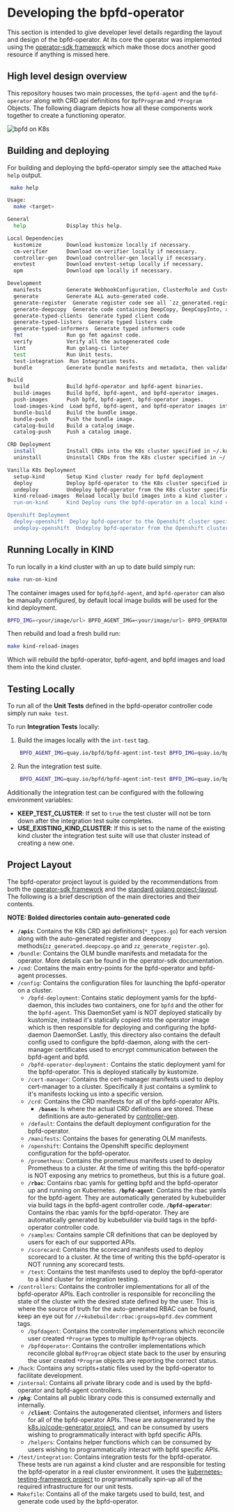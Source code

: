# Developing the bpfd-operator

This section is intended to give developer level details regarding the layout and design of the bpfd-operator.
At its core the operator was implemented using the [operator-sdk framework](https://sdk.operatorframework.io/)
which make those docs another good resource if anything is missed here.

## High level design overview

This repository houses two main processes, the `bpfd-agent` and the `bpfd-operator` along with CRD api definitions
for `BpfProgram` and `*Program` Objects.
The following diagram depicts how all these components work together to create a functioning operator.

![bpfd on K8s](../img/bpfd-on-k8s.png)

## Building and deploying

For building and deploying the bpfd-operator simply see the attached `Make help`
output.

```bash
 make help

Usage:
  make <target>

General
  help             Display this help.

Local Dependencies
  kustomize        Download kustomize locally if necessary.
  cm-verifier      Download cm-verifier locally if necessary.
  controller-gen   Download controller-gen locally if necessary.
  envtest          Download envtest-setup locally if necessary.
  opm              Download opm locally if necessary.

Development
  manifests        Generate WebhookConfiguration, ClusterRole and CustomResourceDefinition objects.
  generate         Generate ALL auto-generated code.
  generate-register  Generate register code see all `zz_generated.register.go` files.
  generate-deepcopy  Generate code containing DeepCopy, DeepCopyInto, and DeepCopyObject method implementations see all `zz_generated.register.go` files.
  generate-typed-clients  Generate typed client code
  generate-typed-listers  Generate typed listers code
  generate-typed-informers  Generate typed informers code
  fmt              Run go fmt against code.
  verify           Verify all the autogenerated code
  lint             Run golang-ci linter
  test             Run Unit tests.
  test-integration  Run Integration tests.
  bundle           Generate bundle manifests and metadata, then validate generated files.

Build
  build            Build bpfd-operator and bpfd-agent binaries.
  build-images     Build bpfd, bpfd-agent, and bpfd-operator images.
  push-images      Push bpfd, bpfd-agent, bpfd-operator images.
  load-images-kind  Load bpfd, bpfd-agent, and bpfd-operator images into the running local kind devel cluster.
  bundle-build     Build the bundle image.
  bundle-push      Push the bundle image.
  catalog-build    Build a catalog image.
  catalog-push     Push a catalog image.

CRD Deployment
  install          Install CRDs into the K8s cluster specified in ~/.kube/config.
  uninstall        Uninstall CRDs from the K8s cluster specified in ~/.kube/config. Call with ignore-not-found=true to ignore resource not found errors during deletion.

Vanilla K8s Deployment
  setup-kind       Setup Kind cluster ready for bpfd deployment
  deploy           Deploy bpfd-operator to the K8s cluster specified in ~/.kube/config.
  undeploy         Undeploy bpfd-operator from the K8s cluster specified in ~/.kube/config. Call with ignore-not-found=true to ignore resource not found errors during deletion.
  kind-reload-images  Reload locally build images into a kind cluster and restart the ds and deployment so they're picked up.
  run-on-kind      Kind Deploy runs the bpfd-operator on a local kind cluster using local builds of bpfd, bpfd-agent, and bpfd-operator

Openshift Deployment
  deploy-openshift  Deploy bpfd-operator to the Openshift cluster specified in ~/.kube/config.
  undeploy-openshift  Undeploy bpfd-operator from the Openshift cluster specified in ~/.kube/config. Call with ignore-not-found=true to ignore resource not found errors during deletion.
```

## Running Locally in KIND

To run locally in a kind cluster with an up to date build simply run:

```bash
make run-on-kind
```

The container images used for `bpfd`,`bpfd-agent`, and `bpfd-operator` can also be manually configured,
by default local image builds will be used for the kind deployment.

```bash
BPFD_IMG=<your/image/url> BPFD_AGENT_IMG=<your/image/url> BPFD_OPERATOR_IMG=<your/image/url> make run-on-kind
```

Then rebuild and load a fresh build run:

```bash
make kind-reload-images
```

Which will rebuild the bpfd-operator, bpfd-agent, and bpfd images and load them into the kind cluster.

## Testing Locally

To run all of the **Unit Tests** defined in the bpfd-operator controller code simply run `make test`.

To run **Integration Tests** locally:

1. Build the images locally with the `int-test` tag.

```bash
    BPFD_AGENT_IMG=quay.io/bpfd/bpfd-agent:int-test BPFD_IMG=quay.io/bpfd/bpfd:int-test BPFD_OPERATOR_IMG=quay.io/bpfd/bpfd-operator:int-test make build-images
```

2. Run the integration test suite.

```bash
    BPFD_AGENT_IMG=quay.io/bpfd/bpfd-agent:int-test BPFD_IMG=quay.io/bpfd/bpfd:int-test BPFD_OPERATOR_IMG=quay.io/bpfd/bpfd-operator:int-test make test-integration
```

Additionally the integration test can be configured with the following environment variables:

* **KEEP_TEST_CLUSTER**: If set to `true` the test cluster will not be torn down after the integration test
  suite completes.
* **USE_EXISTING_KIND_CLUSTER**: If this is set to the name of the existing kind cluster the integration test
  suite will use that cluster instead of creating a new one.

## Project Layout

The bpfd-operator project layout is guided by the recommendations from both the
[operator-sdk framework](https://sdk.operatorframework.io/docs/building-operators/golang/tutorial/#project-layout)
and the [standard golang project-layout](https://github.com/golang-standards/project-layout).
The following is a brief description of the main directories and their contents.

**NOTE: Bolded directories contain auto-generated code**


- **`/apis`**: Contains the K8s CRD api definitions(`*_types.go`) for each version along with the
  auto-generated register and deepcopy methods(`zz_generated.deepcopy.go` and `zz_generate_register.go`).
- `/bundle`: Contains the OLM bundle manifests and metadata for the operator.
  More details can be found in the operator-sdk documentation.
- `/cmd`: Contains the main entry-points for the bpfd-operator and bpfd-agent processes.
- `/config`: Contains the configuration files for launching the bpfd-operator on a cluster.
    - `/bpfd-deployment`: Contains static deployment yamls for the bpfd-daemon, this includes two containers,
      one for `bpfd` and the other for the `bpfd-agent`.
      This DaemonSet yaml is NOT deployed statically by kustomize, instead it's statically copied into the operator
      image which is then responsible for deploying and configuring the bpfd-daemon DaemonSet.
      Lastly, this directory also contains the default config used to configure the bpfd-daemon, along with the
      cert-manager certificates used to encrypt communication between the bpfd-agent and bpfd.
    - `/bpfd-operator-deployment:` Contains the static deployment yaml for the bpfd-operator. This is deployed
      statically by kustomize.
    - `/cert-manager`: Contains the cert-manager manifests used to deploy cert-manager to a cluster.
      Specifically it just contains a symlink to it's manifests locking us into a specific version.
    - `/crd`: Contains the CRD manifests for all of the bpfd-operator APIs.
        - **`/bases`**: Is where the actual CRD definitions are stored.
        These definitions are auto-generated by [controller-gen](https://book.kubebuilder.io/reference/controller-gen.html).
    - `/default`: Contains the default deployment configuration for the bpfd-operator.
    - `/manifests`: Contains the bases for generating OLM manifests.
    - `/openshift`: Contains the Openshift specific deployment configuration for the bpfd-operator.
    - `/prometheus`: Contains the prometheus manifests used to deploy Prometheus to a cluster.
      At the time of writing this the bpfd-operator is NOT exposing any metrics to prometheus, but this is a future goal.
    - **`/rbac`**: Contains rbac yamls for getting bpfd and the bpfd-operator up and running on Kubernetes.
        **`/bpfd-agent`**: Contains the rbac yamls for the bpfd-agent.
        They are automatically generated by kubebuilder via build tags in the bpfd-agent controller code.
        **`/bpfd-operator`**: Contains the rbac yamls for the bpfd-operator.
        They are automatically generated by kubebuilder via build tags in the bpfd-operator controller code.
    - `/samples`: Contains sample CR definitions that can be deployed by users for each of our supported APIs.
    - `/scorecard`: Contains the scorecard manifests used to deploy scorecard to a cluster. At the time of writing
      this the bpfd-operator is NOT running any scorecard tests.
    - `/test`: Contains the test manifests used to deploy the bpfd-operator to a kind cluster for integration testing.
- `/controllers`: Contains the controller implementations for all of the bpfd-operator APIs.
  Each controller is responsible for reconciling the state of the cluster with the desired state defined by the user.
  This is where the source of truth for the auto-generated RBAC can be found, keep an eye out for
  `//+kubebuilder:rbac:groups=bpfd.dev` comment tags.
    - `/bpfdagent`: Contains the controller implementations which reconcile user created `*Program` types to multiple
      `BpfProgram` objects.
    - `/bpfdoperator`: Contains the controller implementations which reconcile global `BpfProgram` object state back to
      the user by ensuring the user created `*Program` objects are reporting the correct status.
- `/hack`: Contains any scripts+static files used by the bpfd-operator to facilitate development.
- `/internal`: Contains all private library code and is used by the bpfd-operator and bpfd-agent controllers.
- **`/pkg`**: Contains all public library code this is consumed externally and internally.
    - **`/client`**: Contains the autogenerated clientset, informers and listers for all of the bpfd-operator APIs.
      These are autogenerated by the [k8s.io/code-generator project](https://github.com/kubernetes/code-generator),
      and can be consumed by users wishing to programmatically interact with bpfd specific APIs.
    - `/helpers`: Contains helper functions which can be consumed by users wishing to programmatically interact with
      bpfd specific APIs.
- `/test/integration`: Contains integration tests for the bpfd-operator.
  These tests are run against a kind cluster and are responsible for testing the bpfd-operator in a real cluster
  environment.
  It uses the [kubernetes-testing-framework project](https://github.com/Kong/kubernetes-testing-framework) to
  programmatically spin-up all of the required infrastructure for our unit tests.
- `Makefile`: Contains all of the make targets used to build, test, and generate code used by the bpfd-operator.
